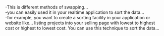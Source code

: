 -This is different methods of swapping...<br>
-you can easily used it in your realtime application to sort the data...<br>
-for example, you want to create a sorting facility in your application or website like... listing projects into your selling page with lowest to highest cost or highest to lowest cost. You can use this technique to sort the data...